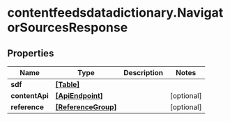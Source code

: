 # contentfeedsdatadictionary.NavigatorSourcesResponse

## Properties

Name | Type | Description | Notes
------------ | ------------- | ------------- | -------------
**sdf** | [**[Table]**](Table.md) |  | 
**contentApi** | [**[ApiEndpoint]**](ApiEndpoint.md) |  | [optional] 
**reference** | [**[ReferenceGroup]**](ReferenceGroup.md) |  | [optional] 


